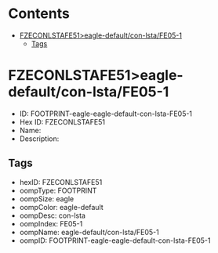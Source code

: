 



Contents
========

* [FZECONLSTAFE51>eagle-default/con-lsta/FE05-1](#fzeconlstafe51eagle-defaultcon-lstafe05-1)
	* [Tags](#tags)

# FZECONLSTAFE51>eagle-default/con-lsta/FE05-1

- ID: FOOTPRINT-eagle-eagle-default-con-lsta-FE05-1
- Hex ID: FZECONLSTAFE51
- Name: 
- Description: 

## Tags

- hexID: FZECONLSTAFE51
- oompType: FOOTPRINT
- oompSize: eagle
- oompColor: eagle-default
- oompDesc: con-lsta
- oompIndex: FE05-1
- oompName: eagle-default/con-lsta/FE05-1
- oompID: FOOTPRINT-eagle-eagle-default-con-lsta-FE05-1
